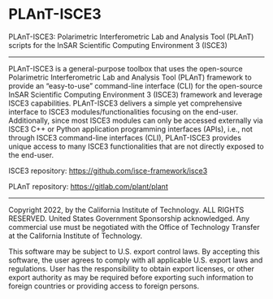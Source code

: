 # PLAnT-ISCE3
PLAnT-ISCE3: Polarimetric Interferometric Lab and Analysis Tool (PLAnT) scripts for the InSAR Scientific Computing Environment 3 (ISCE3)

---

PLAnT-ISCE3 is a general-purpose toolbox that uses the open-source Polarimetric Interferometric Lab and Analysis Tool (PLAnT) framework to provide an “easy-to-use” command-line interface (CLI) for the open-source InSAR Scientific Computing Environment 3 (ISCE3) framework and leverage ISCE3 capabilities. PLAnT-ISCE3 delivers a simple yet comprehensive interface to ISCE3 modules/functionalities focusing on the end-user. Additionally, since most ISCE3 modules can only be accessed externally via ISCE3 C++ or Python application programming interfaces (APIs), i.e., not through ISCE3 command-line interfaces (CLI), PLAnT-ISCE3 provides unique access to many ISCE3 functionalities that are not directly exposed to the end-user.

ISCE3 repository: https://github.com/isce-framework/isce3

PLAnT repository: https://gitlab.com/plant/plant

---

Copyright 2022, by the California Institute of Technology. ALL RIGHTS RESERVED. United States Government Sponsorship acknowledged. Any commercial use must be negotiated with the Office of Technology Transfer at the California Institute of Technology.

This software may be subject to U.S. export control laws. By accepting this software, the user agrees to comply with all applicable U.S. export laws and regulations. User has the responsibility to obtain export licenses, or other export authority as may be required before exporting such information to foreign countries or providing access to foreign persons.
